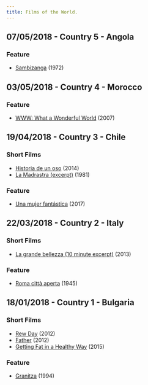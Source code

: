 ```yaml
---
title: Films of the World.
---
```

## 07/05/2018 - Country 5 - Angola
### Feature
* [Sambizanga](http://www.imdb.com/title/tt0069214/) (1972)

## 03/05/2018 - Country 4 - Morocco
### Feature
* [WWW: What a Wonderful World](https://www.imdb.com/title/tt0478744/) (2007)

## 19/04/2018 - Country 3 - Chile
### Short Films
* [Historia de un oso](https://www.imdb.com/title/tt3829254/) (2014)
* [La Madrastra (excerpt)](https://www.imdb.com/title/tt0376408/) (1981)

### Feature
* [Una mujer fantástica](https://www.imdb.com/title/tt5639354/) (2017)

## 22/03/2018 - Country 2 - Italy
### Short Films
* [La grande bellezza (10 minute excerpt)](http://www.imdb.com/title/tt2358891/) (2013)

### Feature
* [Roma città aperta](http://www.imdb.com/title/tt0038890/) (1945)

## 18/01/2018 - Country 1 - Bulgaria
### Short Films
* [Rew Day](http://www.imdb.com/title/tt2265519/) (2012)
* [Father](http://www.imdb.com/title/tt2234480/) (2012)
* [Getting Fat in a Healthy Way](http://www.imdb.com/title/tt4513124/) (2015)

### Feature
* [Granitza](http://www.imdb.com/title/tt0109930/) (1994)
